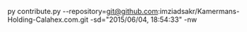 py contribute.py --repository=git@github.com:imziadsakr/Kamermans-Holding-Calahex.com.git -sd="2015/06/04, 18:54:33" -nw